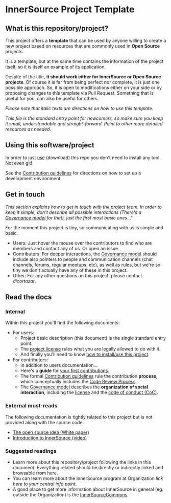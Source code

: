 # InnerSource Project Template

## What is this repository/project?

This project offers a **template** that can be used by anyone willing to create a new project based on resources that are commonly used in **Open Source** projects.

It is a template, but at the same time contains the information of the project itself, so it is itself an example of its application.

Despite of the title, **it should work either for InnerSource or Open Source projects**. Of course it is far from being perfect nor complete, it is just one possible approach. So, it is open to modifications either on your side or by proposing changes to this template via Pull Request. Something that is useful for you, can also be useful for others.


*Please note that italic texts are directions on how to use this template.*

*This file is the standard entry point for newcomers, so make sure you keep it small, understandable and straight-forward. Point to other more detailed resources as needed.*

## Using this software/project

In order to just [use](/INSTALL.md) (download) this repo you don't need to install any tool. Not even git!

See the [Contribution guidelines](/CONTRIBUTING.md) for directions on how to set up a development environment.

## Get in touch

*This section explains how to get in touch with the project team. In order to keep it simple, don't describe all possible interactions (There's a [Governance model](/doc/governance.md) for that), just the first most basic ones...''*

For the moment this project is tiny, so communicating with us is simple and basic.

* Users: Just hover the mouse over the contributors to find who are members and contact any of us. Or open an issue.
* Contributors: For deeper interactions, the [Governance model](/doc/governance.md) should include also pointers to people and communication channels (chat channels, forums, regular meetups, etc), as well as rules, but we're so tiny we don't actually have any of these in this project.
* Other: For any other questions on this project, please contact *dicortazar*.

## Read the docs

### Internal

Within this project you'll find the following documents:

* For users:
  * Project basic description (this document) is the single standard entry point.
  * The [project license](/LICENSE) rules what you are legally allowed to do with it.
  * And finally you'll need to know [how to install/use this project](/INSTALL.md).
* For contributors:
  * In addition to users documentation...
  * Here's a **guide** for [your first contributions](/doc/your-first-contributions.md).
  * The formal [Contribution guidelines](/CONTRIBUTING.md) rule the contribution **process**,
    which conceptually includes the [Code Review Process](/doc/code-review-process.md).
  * The [Governance model](/doc/governance.md) describes the **organization of social interaction**,
    including the [license](/LICENSE) and the [code of conduct (CoC)](/doc/code-of-conduct.md).

### External must-reads

The following documentation is tightly related to this project but is not provided along with the source code.
* [The open source idea (White paper)](https://opensource.com/resources/what-open-source)
* [Introduction to InnerSource (video)](https://www.youtube.com/watch?v=l93ohSHhr5U)

### Suggested readings

* Learn more about this repository/project following the links in this document.
  Everything related should be directly or indirectly linked and browsable from here.
* You can learn more about the InnerSource program at Organization *link here to your central info point*.
* A good place to get more information about InnerSource in general (eg. outside the Organization) is the [InnerSourceCommons](https://innersourcecommons.org).

